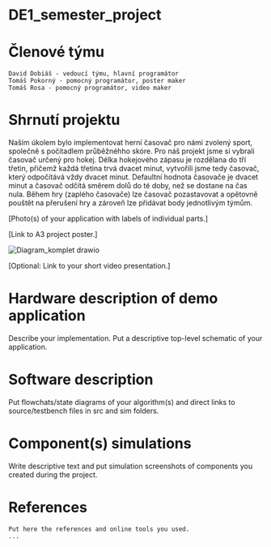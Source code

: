 # DE1_semester_project
# Členové týmu

    David Dobiáš - vedoucí týmu, hlavní programátor
    Tomáš Pokorný - pomocný programátor, poster maker
    Tomáš Rosa - pomocný programátor, video maker

# Shrnutí projektu

Naším úkolem bylo implementovat herní časovač pro námi zvolený sport, společně s počítadlem průběžnéhho skóre. Pro náš projekt jsme si vybrali časovač určený pro hokej. Délka hokejového zápasu je rozdělana do tří třetin, přičemž každá třetina trvá dvacet minut, vytvořili jsme tedy časovač, který odpočítává vždy dvacet minut. Defaultní hodnota časovače je dvacet minut a časovač odčítá směrem dolů do té doby, než se dostane na čas nula. Během hry (zaplého časovače) lze časovač pozastavovat a opětovně pouštět na přerušení hry a zároveň lze přidávat body jednotlivým týmům. 

[Photo(s) of your application with labels of individual parts.]

[Link to A3 project poster.]



![Diagram_komplet drawio](https://github.com/user-attachments/assets/4d97586e-29f8-4288-bed1-b91037cf96ca)




[Optional: Link to your short video presentation.]
# Hardware description of demo application

Describe your implementation. Put a descriptive top-level schematic of your application.
# Software description

Put flowchats/state diagrams of your algorithm(s) and direct links to source/testbench files in src and sim folders.
# Component(s) simulations

Write descriptive text and put simulation screenshots of components you created during the project.
# References

    Put here the references and online tools you used.
    ...
